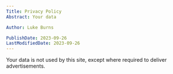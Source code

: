 ```yaml
---
Title: Privacy Policy
Abstract: Your data

Author: Luke Burns

PublishDate: 2023-09-26
LastModifiedDate: 2023-09-26
---
```


Your data is not used by this site, except where required to deliver advertisements.